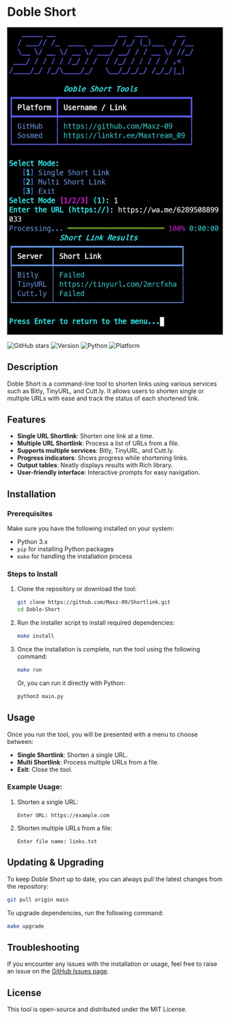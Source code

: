 # Doble Short

![Banner](https://raw.githubusercontent.com/Maxz-09/Shortlink/refs/heads/main/banner.png)

![GitHub stars](https://img.shields.io/github/stars/Maxz-09/Shortlink?style=social)
![Version](https://img.shields.io/badge/version-1.0-brightgreen)
![Python](https://img.shields.io/badge/python-3.7+-blue)
![Platform](https://img.shields.io/badge/platform-linux%20%7C%20termux-lightgrey)



## Description
Doble Short is a command-line tool to shorten links using various services such as Bitly, TinyURL, and Cutt.ly. It allows users to shorten single or multiple URLs with ease and track the status of each shortened link.

## Features
- **Single URL Shortlink**: Shorten one link at a time.
- **Multiple URL Shortlink**: Process a list of URLs from a file.
- **Supports multiple services**: Bitly, TinyURL, and Cutt.ly.
- **Progress indicators**: Shows progress while shortening links.
- **Output tables**: Neatly displays results with Rich library.
- **User-friendly interface**: Interactive prompts for easy navigation.

## Installation

### Prerequisites
Make sure you have the following installed on your system:
- Python 3.x
- `pip` for installing Python packages
- `make` for handling the installation process

### Steps to Install

1. Clone the repository or download the tool:
    ```bash
    git clone https://github.com/Maxz-09/Shortlink.git
    cd Doble-Short
    ```

2. Run the installer script to install required dependencies:
    ```bash
    make install
    ```

3. Once the installation is complete, run the tool using the following command:
    ```bash
    make run
    ```

    Or, you can run it directly with Python:
    ```bash
    python3 main.py
    ```

## Usage

Once you run the tool, you will be presented with a menu to choose between:
- **Single Shortlink**: Shorten a single URL.
- **Multi Shortlink**: Process multiple URLs from a file.
- **Exit**: Close the tool.

### Example Usage:

1. Shorten a single URL:
    ```
    Enter URL: https://example.com
    ```

2. Shorten multiple URLs from a file:
    ```
    Enter file name: links.txt
    ```

## Updating & Upgrading

To keep Doble Short up to date, you can always pull the latest changes from the repository:

```bash
git pull origin main
```

To upgrade dependencies, run the following command:
```bash
make upgrade
```

## Troubleshooting

If you encounter any issues with the installation or usage, feel free to raise an issue on the [GitHub Issues page](https://github.com/Maxz-09/Shortlink/issues).

## License
This tool is open-source and distributed under the MIT License.
